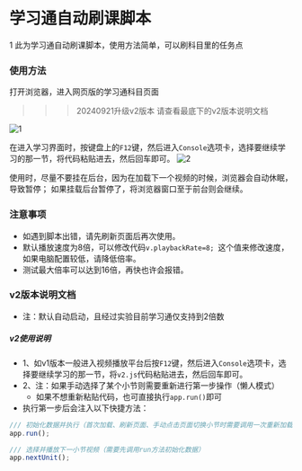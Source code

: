 # 学习通自动刷课脚本
1
此为学习通自动刷课脚本，使用方法简单，可以刷科目里的任务点

### 使用方法

打开浏览器，进入网页版的学习通科目页面

> > > 20240921升级v2版本 请查看最底下的v2版本说明文档

![1](img/1.jpg)

在进入学习界面时，按键盘上的`F12`键，然后进入`Console`选项卡，选择要继续学习的那一节，将代码粘贴进去，然后回车即可。
![2](img/2.jpg)

使用时，尽量不要挂在后台，因为在加载下一个视频的时候，浏览器会自动休眠，导致暂停；
如果挂载后台暂停了，将浏览器窗口至于前台则会继续。

### 注意事项

- 如遇到脚本出错，请先刷新页面后再次使用。
- 默认播放速度为8倍，可以修改代码`v.playbackRate=8; `这个值来修改速度，如果电脑配置较低，请降低倍率。
- 测试最大倍率可以达到16倍，再快也许会报错。

### v2版本说明文档

* 注：默认自动启动，且经过实验目前学习通仅支持到2倍数

##### v2使用说明

* 1、如v1版本一般进入视频播放平台后按`F12`键，然后进入`Console`选项卡，选择要继续学习的那一节，将`v2.js`代码粘贴进去，然后回车即可。
* 2、注：如果手动选择了某个小节则需要重新进行第一步操作（懒人模式）
    * 如果不想重新粘贴代码，也可直接执行`app.run()`即可
* 执行第一步后会注入以下快捷方法：

```js
/// 初始化数据并执行（首次加载、刷新页面、手动点击页面切换小节时需要调用一次重新加载数据）
app.run();

/// 选择并播放下一小节视频（需要先调用run方法初始化数据）
app.nextUnit();
```
